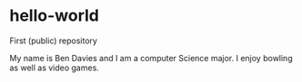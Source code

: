 # hello-world
First (public) repository

My name is Ben Davies and I am a computer Science major.
I enjoy bowling as well as video games.
